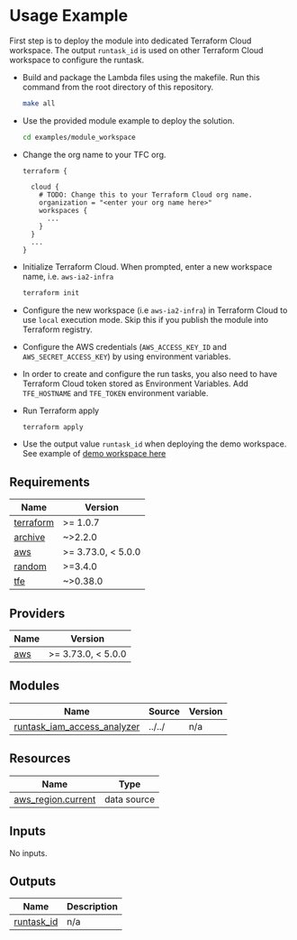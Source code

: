 <!-- BEGIN_TF_DOCS -->
# Usage Example

First step is to deploy the module into dedicated Terraform Cloud workspace. The output `runtask_id` is used on other Terraform Cloud workspace to configure the runtask.

* Build and package the Lambda files using the makefile. Run this command from the root directory of this repository.
  ```bash
  make all
  ```

* Use the provided module example to deploy the solution.

  ```bash
  cd examples/module_workspace
  ```

* Change the org name to your TFC org.

  ```
  terraform {

    cloud {
      # TODO: Change this to your Terraform Cloud org name.
      organization = "<enter your org name here>"
      workspaces {
        ...
      }
    }
    ...
  }   
  ```

* Initialize Terraform Cloud. When prompted, enter a new workspace name, i.e. `aws-ia2-infra`
  ```bash
  terraform init
  ```

* Configure the new workspace (i.e `aws-ia2-infra`) in Terraform Cloud to use `local` execution mode. Skip this if you publish the module into Terraform registry.

* Configure the AWS credentials (`AWS_ACCESS_KEY_ID` and `AWS_SECRET_ACCESS_KEY`) by using environment variables.

* In order to create and configure the run tasks, you also need to have Terraform Cloud token stored as Environment Variables. Add `TFE_HOSTNAME` and `TFE_TOKEN` environment variable.

* Run Terraform apply
  ```bash
  terraform apply
  ```

* Use the output value `runtask_id` when deploying the demo workspace. See example of [demo workspace here](../demo\_workspace/README.md)

## Requirements

| Name | Version |
|------|---------|
| <a name="requirement_terraform"></a> [terraform](#requirement\_terraform) | >= 1.0.7 |
| <a name="requirement_archive"></a> [archive](#requirement\_archive) | ~>2.2.0 |
| <a name="requirement_aws"></a> [aws](#requirement\_aws) | >= 3.73.0, < 5.0.0 |
| <a name="requirement_random"></a> [random](#requirement\_random) | >=3.4.0 |
| <a name="requirement_tfe"></a> [tfe](#requirement\_tfe) | ~>0.38.0 |

## Providers

| Name | Version |
|------|---------|
| <a name="provider_aws"></a> [aws](#provider\_aws) | >= 3.73.0, < 5.0.0 |

## Modules

| Name | Source | Version |
|------|--------|---------|
| <a name="module_runtask_iam_access_analyzer"></a> [runtask\_iam\_access\_analyzer](#module\_runtask\_iam\_access\_analyzer) | ../../ | n/a |

## Resources

| Name | Type |
|------|------|
| [aws_region.current](https://registry.terraform.io/providers/hashicorp/aws/latest/docs/data-sources/region) | data source |

## Inputs

No inputs.

## Outputs

| Name | Description |
|------|-------------|
| <a name="output_runtask_id"></a> [runtask\_id](#output\_runtask\_id) | n/a |
<!-- END_TF_DOCS -->